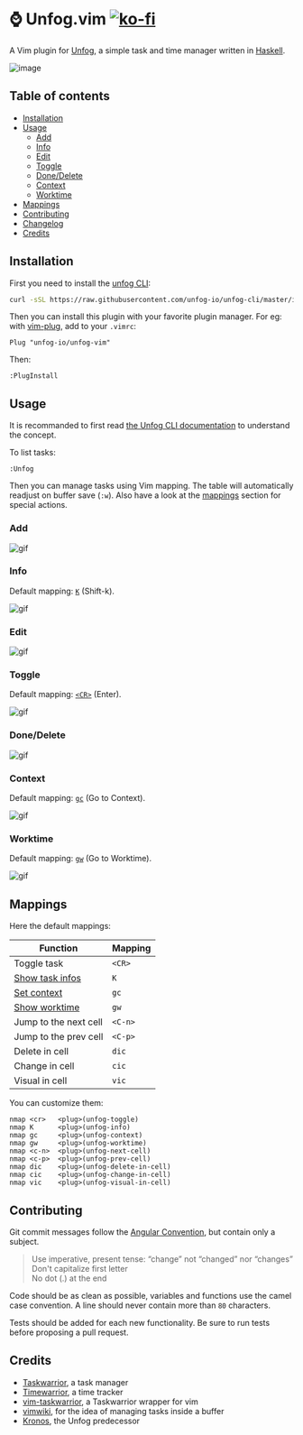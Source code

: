 # ⌚ Unfog.vim [![ko-fi](https://img.shields.io/badge/ko--fi-Buy%20me%20a%20coffee!-red)](https://ko-fi.com/soywod#linkModal)

A Vim plugin for [Unfog](https://github.com/unfog-io/unfog-cli), a simple task
and time manager written in [Haskell](https://www.haskell.org).

![image](https://user-images.githubusercontent.com/10437171/69494189-cd56a380-0eb8-11ea-9b9c-b7a441d6e941.png)

## Table of contents

  * [Installation](#installation)
  * [Usage](#usage)
    * [Add](#add)
    * [Info](#info)
    * [Edit](#edit)
    * [Toggle](#toggle)
    * [Done/Delete](#donedelete)
    * [Context](#context)
    * [Worktime](#worktime)
  * [Mappings](#mappings)
  * [Contributing](#contributing)
  * [Changelog](https://github.com/unfog-io/unfog-vim/blob/master/CHANGELOG.md#changelog)
  * [Credits](#credits)

## Installation

First you need to install the [unfog
CLI](https://github.com/unfog-io/unfog-cli#installation):

```bash
curl -sSL https://raw.githubusercontent.com/unfog-io/unfog-cli/master/install.sh | sh
```

Then you can install this plugin with your favorite plugin manager. For eg:
with [vim-plug](https://github.com/junegunn/vim-plug), add to your `.vimrc`:

```viml
Plug "unfog-io/unfog-vim"
```

Then:

```viml
:PlugInstall
```

## Usage

It is recommanded to first read [the Unfog CLI
documentation](https://github.com/unfog-io/unfog-cli#usage) to understand the
concept.

To list tasks:

```viml
:Unfog
```

Then you can manage tasks using Vim mapping. The table will automatically
readjust on buffer save (`:w`). Also have a look at the [mappings](#mappings)
section for special actions.

### Add

![gif](https://user-images.githubusercontent.com/10437171/69496343-8d4fea80-0ed1-11ea-8dc0-bea520390104.gif)

### Info

Default mapping: [`K`](#mappings) (Shift-k).

![gif](https://user-images.githubusercontent.com/10437171/69496439-84134d80-0ed2-11ea-9737-64e4ac11c88c.gif)

### Edit

![gif](https://user-images.githubusercontent.com/10437171/69496694-069d0c80-0ed5-11ea-8d54-9c06aeaead4c.gif)

### Toggle

Default mapping: [`<CR>`](#mappings) (Enter).

![gif](https://user-images.githubusercontent.com/10437171/69496733-6a273a00-0ed5-11ea-85a3-8afdde52511c.gif)

### Done/Delete

![gif](https://user-images.githubusercontent.com/10437171/69496764-b8d4d400-0ed5-11ea-97fb-d8799f961c62.gif)

### Context

Default mapping: [`gc`](#mappings) (Go to Context).

![gif](https://user-images.githubusercontent.com/10437171/71114883-0c82c680-21d1-11ea-8921-2f2bb4d479ab.gif)

### Worktime

Default mapping: [`gw`](#mappings) (Go to Worktime).

![gif](https://user-images.githubusercontent.com/10437171/69496824-91cad200-0ed6-11ea-9da5-b21b6c1f3390.gif)

## Mappings

Here the default mappings:

| Function | Mapping |
| --- | --- |
| Toggle task | `<CR>` |
| [Show task infos](#show) | `K` |
| [Set context](#context) | `gc` |
| [Show worktime](#worktime) | `gw` |
| Jump to the next cell | `<C-n>` |
| Jump to the prev cell | `<C-p>` |
| Delete in cell | `dic` |
| Change in cell | `cic` |
| Visual in cell | `vic` |

You can customize them:

```vim
nmap <cr>   <plug>(unfog-toggle)
nmap K      <plug>(unfog-info)
nmap gc     <plug>(unfog-context)
nmap gw     <plug>(unfog-worktime)
nmap <c-n>  <plug>(unfog-next-cell)
nmap <c-p>  <plug>(unfog-prev-cell)
nmap dic    <plug>(unfog-delete-in-cell)
nmap cic    <plug>(unfog-change-in-cell)
nmap vic    <plug>(unfog-visual-in-cell)
```

## Contributing

Git commit messages follow the [Angular
Convention](https://gist.github.com/stephenparish/9941e89d80e2bc58a153), but
contain only a subject.

  > Use imperative, present tense: “change” not “changed” nor
  > “changes”<br>Don't capitalize first letter<br>No dot (.) at the end

Code should be as clean as possible, variables and functions use the camel case
convention. A line should never contain more than `80` characters.

Tests should be added for each new functionality. Be sure to run tests before
proposing a pull request.

## Credits

- [Taskwarrior](https://taskwarrior.org), a task manager
- [Timewarrior](https://taskwarrior.org/docs/timewarrior), a time tracker
- [vim-taskwarrior](https://github.com/blindFS/vim-taskwarrior), a Taskwarrior wrapper for vim
- [vimwiki](https://github.com/vimwiki/vimwiki), for the idea of managing tasks inside a buffer
- [Kronos](https://github.com/soywod/kronos.vim), the Unfog predecessor
